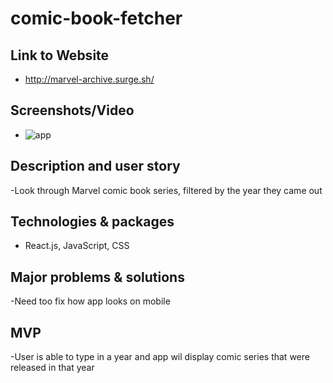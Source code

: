 # comic-book-fetcher

## Link to Website
- http://marvel-archive.surge.sh/
## Screenshots/Video  
- ![app](https://github.com/jlendle11/comic-book-fetcher/blob/feature/comic-app/src/components/images/Comic-stuff.png)

## Description and user story
-Look through Marvel comic book series, filtered by the year they came out


## Technologies & packages
- React.js, JavaScript, CSS


## Major problems & solutions
-Need too fix how app looks on mobile


## MVP
-User is able to type in a year and app wil display comic series that were released in that year

